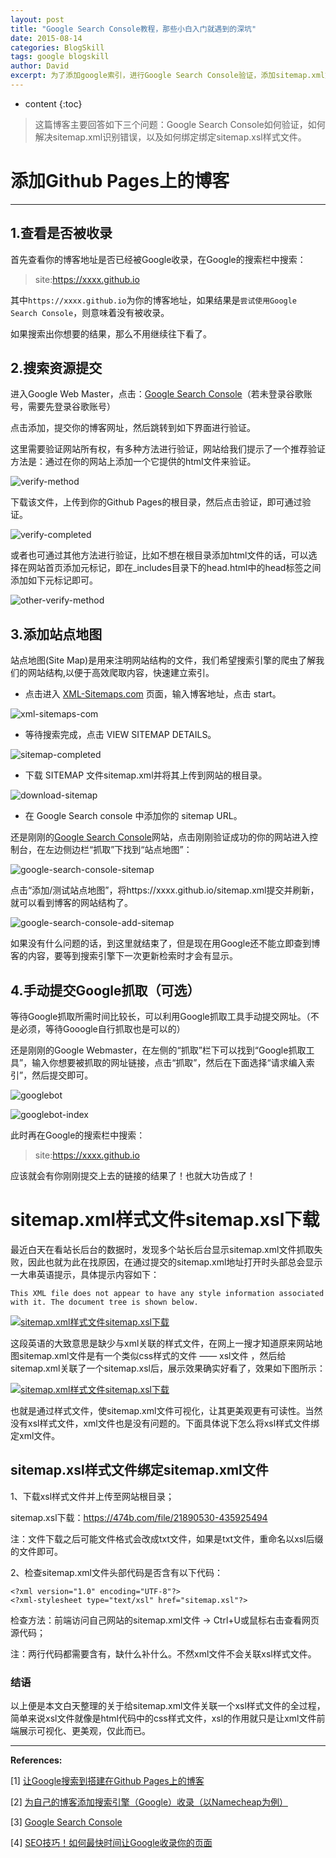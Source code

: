 ```yaml
---
layout: post
title: "Google Search Console教程，那些小白入门就遇到的深坑"
date: 2015-08-14
categories: BlogSkill
tags: google blogskill
author: David
excerpt: 为了添加google索引，进行Google Search Console验证，添加sitemap.xml文件，【绑定sitemap.xsl样式文件】，一个个小坑不断。这里做一个小结。
---
```


* content
{:toc}
> 这篇博客主要回答如下三个问题：Google Search Console如何验证，如何解决sitemap.xml识别错误，以及如何绑定绑定sitemap.xsl样式文件。

# 添加Github Pages上的博客

------

## 1.查看是否被收录

首先查看你的博客地址是否已经被Google收录，在Google的搜索栏中搜索：

> site:https://xxxx.github.io

其中`https://xxxx.github.io`为你的博客地址，如果结果是`尝试使用Google Search Console`，则意味着没有被收录。

如果搜索出你想要的结果，那么不用继续往下看了。

## 2.搜索资源提交

进入Google Web Master，点击：[Google Search Console](https://www.google.com/webmasters/tools/home?hl=zh-CN)（若未登录谷歌账号，需要先登录谷歌账号）

点击添加，提交你的博客网址，然后跳转到如下界面进行验证。

这里需要验证网站所有权，有多种方法进行验证，网站给我们提示了一个推荐验证方法是：通过在你的网站上添加一个它提供的html文件来验证。

![verify-method](https://evanli.github.io/img/20181025/verify-method.jpg)

下载该文件，上传到你的Github Pages的根目录，然后点击验证，即可通过验证。

![verify-completed](https://evanli.github.io/img/20181025/verify-completed.jpg)

或者也可通过其他方法进行验证，比如不想在根目录添加html文件的话，可以选择在网站首页添加元标记，即在_includes目录下的head.html中的head标签之间添加如下元标记即可。

![other-verify-method](https://evanli.github.io/img/20181025/other-verify-method.jpg)

## 3.添加站点地图

站点地图(Site Map)是用来注明网站结构的文件，我们希望搜索引擎的爬虫了解我们的网站结构,以便于高效爬取内容，快速建立索引。

- 点击进入 [XML-Sitemaps.com](https://www.xml-sitemaps.com/) 页面，输入博客地址，点击 start。

![xml-sitemaps-com](https://evanli.github.io/img/20181025/xml-sitemaps-com.jpg)

- 等待搜索完成，点击 VIEW SITEMAP DETAILS。

![sitemap-completed](https://evanli.github.io/img/20181025/sitemap-completed.jpg)

- 下载 SITEMAP 文件sitemap.xml并将其上传到网站的根目录。

![download-sitemap](https://evanli.github.io/img/20181025/download-sitemap.jpg)

- 在 Google Search console 中添加你的 sitemap URL。

还是刚刚的[Google Search Console](https://www.google.com/webmasters/tools/home?hl=zh-CN)网站，点击刚刚验证成功的你的网站进入控制台，在左边侧边栏“抓取”下找到“站点地图”：

![google-search-console-sitemap](https://evanli.github.io/img/20181025/google-search-console-sitemap.jpg)

点击“添加/测试站点地图”，将https://xxxx.github.io/sitemap.xml提交并刷新，就可以看到博客的网站结构了。

![google-search-console-add-sitemap](https://evanli.github.io/img/20181025/google-search-console-add-sitemap.jpg)

如果没有什么问题的话，到这里就结束了，但是现在用Google还不能立即查到博客的内容，要等到搜索引擎下一次更新检索时才会有显示。

## 4.手动提交Google抓取（可选）

等待Google抓取所需时间比较长，可以利用Google抓取工具手动提交网址。（不是必须，等待Gooogle自行抓取也是可以的）

还是刚刚的Google Webmaster，在左侧的“抓取”栏下可以找到“Google抓取工具”，输入你想要被抓取的网址链接，点击“抓取”，然后在下面选择“请求编入索引”，然后提交即可。

![googlebot](https://evanli.github.io/img/20181025/googlebot.jpg)

![googlebot-index](https://evanli.github.io/img/20181025/googlebot-index.jpg)

此时再在Google的搜索栏中搜索：

> site:https://xxxx.github.io

应该就会有你刚刚提交上去的链接的结果了！也就大功告成了！



# sitemap.xml样式文件sitemap.xsl下载

最近白天在看站长后台的数据时，发现多个站长后台显示sitemap.xml文件抓取失败，因此也就为此在找原因，在通过提交的sitemap.xml地址打开时头部总会显示一大串英语提示，具体提示内容如下：

```
This XML file does not appear to have any style information associated with it. The document tree is shown below.
```

[![sitemap.xml样式文件sitemap.xsl下载](https://img.seobti.com/wp-content/uploads/2020/04/2020040814450621.png)](https://img.seobti.com/wp-content/uploads/2020/04/2020040814450621.png)

这段英语的大致意思是缺少与xml关联的样式文件，在网上一搜才知道原来网站地图sitemap.xml文件是有一个类似css样式的文件 —— xsl文件 ，然后给sitemap.xml关联了一个sitemap.xsl后，展示效果确实好看了，效果如下图所示：

[![sitemap.xml样式文件sitemap.xsl下载](https://img.seobti.com/wp-content/uploads/2020/04/2020040814452648.png)](https://img.seobti.com/wp-content/uploads/2020/04/2020040814452648.png)

也就是通过样式文件，使sitemap.xml文件可视化，让其更美观更有可读性。当然没有xsl样式文件，xml文件也是没有问题的。下面具体说下怎么将xsl样式文件绑定xml文件。

## sitemap.xsl样式文件绑定sitemap.xml文件

1、下载xsl样式文件并上传至网站根目录；

sitemap.xsl下载：https://474b.com/file/21890530-435925494

注：文件下载之后可能文件格式会改成txt文件，如果是txt文件，重命名以xsl后缀的文件即可。

2、检查sitemap.xml文件头部代码是否含有以下代码：

```
<?xml version="1.0" encoding="UTF-8"?>
<?xml-stylesheet type="text/xsl" href="sitemap.xsl"?>
```

检查方法：前端访问自己网站的sitemap.xml文件 → Ctrl+U或鼠标右击查看网页源代码；

注：两行代码都需要含有，缺什么补什么。不然xml文件不会关联xsl样式文件。

### 结语

以上便是本文白天整理的关于给sitemap.xml文件关联一个xsl样式文件的全过程，简单来说xsl文件就像是html代码中的css样式文件，xsl的作用就只是让xml文件前端展示可视化、更美观，仅此而已。

------

**References:**

[1] [让Google搜索到搭建在Github Pages上的博客](https://jactor-sue.github.io/zh-CN/how-blog-on-githubpages-can-be-searched-by-google/)

[2] [为自己的博客添加搜索引擎（Google）收录（以Namecheap为例）](http://gracegreat1.me/2017/11/为自己的博客添加搜索引擎-Google-收录-以-Namecheap-为例/)

[3] [Google Search Console](https://www.google.com/webmasters/tools/home?hl=zh-CN)

[4] [SEO技巧！如何最快时间让Google收录你的页面](http://www.guxiaobei.com/submit-your-content-of-google.html)
